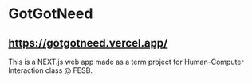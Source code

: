 # GotGotNeed

## https://gotgotneed.vercel.app/

This is a NEXT.js web app made as a term project for Human-Computer Interaction class @ FESB.
